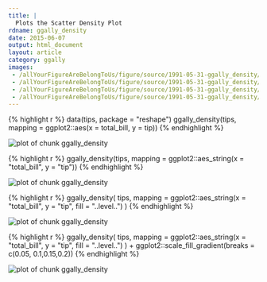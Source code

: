 ```yaml
---
title: |
  Plots the Scatter Density Plot
rdname: ggally_density
date: 2015-06-07
output: html_document
layout: article
category: ggally
images:
 - /allYourFigureAreBelongToUs/figure/source/1991-05-31-ggally_density/ggally_density-1.png
 - /allYourFigureAreBelongToUs/figure/source/1991-05-31-ggally_density/ggally_density-2.png
 - /allYourFigureAreBelongToUs/figure/source/1991-05-31-ggally_density/ggally_density-3.png
 - /allYourFigureAreBelongToUs/figure/source/1991-05-31-ggally_density/ggally_density-4.png
---
```





{% highlight r %}
data(tips, package = "reshape")
 ggally_density(tips, mapping = ggplot2::aes(x = total_bill, y = tip))
{% endhighlight %}

![plot of chunk ggally_density](/allYourFigureAreBelongToUs/figure/source/1991-05-31-ggally_density/ggally_density-1.png) 

{% highlight r %}
 ggally_density(tips, mapping = ggplot2::aes_string(x = "total_bill", y = "tip"))
{% endhighlight %}

![plot of chunk ggally_density](/allYourFigureAreBelongToUs/figure/source/1991-05-31-ggally_density/ggally_density-2.png) 

{% highlight r %}
 ggally_density(
   tips,
   mapping = ggplot2::aes_string(x = "total_bill", y = "tip", fill = "..level..")
 )
{% endhighlight %}

![plot of chunk ggally_density](/allYourFigureAreBelongToUs/figure/source/1991-05-31-ggally_density/ggally_density-3.png) 

{% highlight r %}
 ggally_density(
   tips,
   mapping = ggplot2::aes_string(x = "total_bill", y = "tip", fill = "..level..")
 ) + ggplot2::scale_fill_gradient(breaks = c(0.05, 0.1,0.15,0.2))
{% endhighlight %}

![plot of chunk ggally_density](/allYourFigureAreBelongToUs/figure/source/1991-05-31-ggally_density/ggally_density-4.png) 